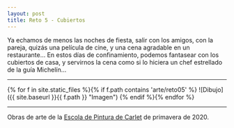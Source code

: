 ```yaml
---
layout: post
title: Reto 5 - Cubiertos
---
```


Ya echamos de menos las noches de fiesta, salir con los amigos, con la pareja, quizás una película de cine, y una cena agradable en un restaurante... En estos días de confinamiento, podemos fantasear con los cubiertos de casa, y servirnos la cena como si lo hiciera un chef estrellado de la guía Michelín...

---

{% for f in site.static_files %}{% if f.path contains 'arte/reto05' %}
![Dibujo]({{ site.baseurl }}{{ f.path }} "Imagen")
{% endif %}{% endfor %}

---

Obras de arte de la [Escola de Pintura de Carlet](https://arte.pinturitas.com) de primavera de 2020.
